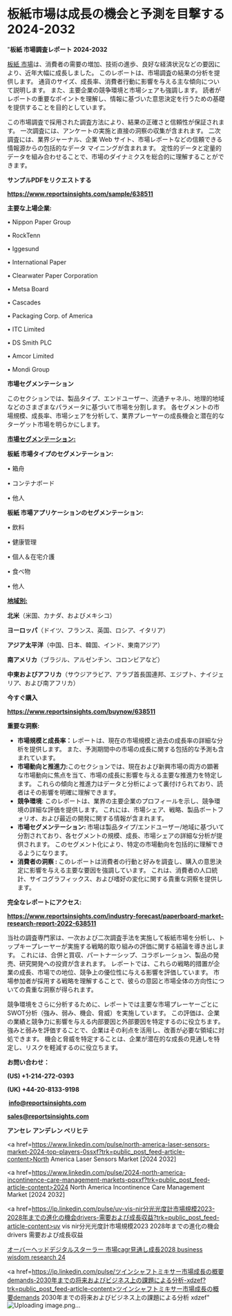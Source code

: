 # 板紙市場は成長の機会と予測を目撃する2024-2032

"<strong>板紙 市場調査レポート 2024-2032</strong>

<a href=https://www.reportsinsights.com/sample/638511>板紙 市場</a>は、消費者の需要の増加、技術の進歩、良好な経済状況などの要因により、近年大幅に成長しました。 このレポートは、市場調査の結果の分析を提供します。 通貨のサイズ、成長率、消費者行動に影響を与える主な傾向について説明します。 また、主要企業の競争環境と市場シェアも強調します。 読者がレポートの重要なポイントを理解し、情報に基づいた意思決定を行うための基礎を提供することを目的としています。

この市場調査で採用された調査方法により、結果の正確さと信頼性が保証されます。 一次調査には、アンケートの実施と直接の洞察の収集が含まれます。 二次調査には、業界ジャーナル、企業 Web サイト、市場レポートなどの信頼できる情報源からの包括的なデータ マイニングが含まれます。 定性的データと定量的データを組み合わせることで、市場のダイナミクスを総合的に理解することができます。

<strong><b>サンプルPDFをリクエストする</b></strong>

<a href=https://www.reportsinsights.com/sample/638511><strong><u>https://www.reportsinsights.com/sample/638511</u></strong></a>

<strong>主要な上場企業:</strong>

• Nippon Paper Group

• RockTenn

• Iggesund

• International Paper

• Clearwater Paper Corporation

• Metsa Board

• Cascades

• Packaging Corp. of America

• ITC Limited

• DS Smith PLC

• Amcor Limited

• Mondi Group

<strong>市場セグメンテーション</strong>

このセクションでは、製品タイプ、エンドユーザー、流通チャネル、地理的地域などのさまざまなパラメータに基づいて市場を分割します。 各セグメントの市場規模、成長率、市場シェアを分析して、業界プレーヤーの成長機会と潜在的なターゲット市場を明らかにします。

<strong><u>市場セグメンテーション</u></strong><strong><u>:</u></strong>

<strong>板紙 市場タイプのセグメンテーション:</strong>

• 箱舟

• コンテナボード

• 他人

<strong>板紙 市場アプリケーションのセグメンテーション:</strong>

• 飲料

• 健康管理

• 個人＆在宅介護

• 食べ物

• 他人

<strong><u>地域別</u></strong><strong><u>:</u></strong>

<strong>北米</strong>（米国、カナダ、およびメキシコ）

<strong>ヨーロッパ</strong>（ドイツ、フランス、英国、ロシア、イタリア）

<strong>アジア太平洋</strong>（中国、日本、韓国、インド、東南アジア）

<strong>南アメリカ</strong>（ブラジル、アルゼンチン、コロンビアなど）

<strong>中東およびアフリカ</strong>（サウジアラビア、アラブ首長国連邦、エジプト、ナイジェリア、および南アフリカ）

<strong>今すぐ購入</strong>

<a href=https://www.reportsinsights.com/buynow/638511><strong><u>https://www.reportsinsights.com/buynow/638511</u></strong></a>

<strong>重要な洞察:</strong>
<ul>
  <li><strong>市場規模と成長率：</strong>レポートは、現在の市場規模と過去の成長率の詳細な分析を提供します。 また、予測期間中の市場の成長に関する包括的な予測も含まれています。</li>
  <li><strong>市場動向と推進力:</strong>このセクションでは、現在および新興市場の両方の顕著な市場動向に焦点を当て、市場の成長に影響を与える主要な推進力を特定します。 これらの傾向と推進力はデータと分析によって裏付けられており、読者はその影響を明確に理解できます。</li>
  <li><strong>競争環境</strong>: このレポートは、業界の主要企業のプロフィールを示し、競争環境の詳細な評価を提供します。 これには、市場シェア、戦略、製品ポートフォリオ、および最近の開発に関する情報が含まれます。</li>
  <li><strong>市場セグメンテーション: </strong>市場は製品タイプ/エンドユーザー/地域に基づいて分割されており、各セグメントの規模、成長、市場シェアの詳細な分析が提供されます。 このセグメント化により、特定の市場動向を包括的に理解できるようになります。</li>
  <li><strong>消費者の洞察 : </strong>このレポートは消費者の行動と好みを調査し、購入の意思決定に影響を与える主要な要因を強調しています。 これは、消費者の人口統計、サイコグラフィックス、および嗜好の変化に関する貴重な洞察を提供します。</li>
</ul>
<strong>完全なレポートにアクセス:</strong>

<a href=https://www.reportsinsights.com/industry-forecast/paperboard-market-research-report-2022-638511><strong><u><b>https://www.reportsinsights.com/industry-forecast/paperboard-market-research-report-2022-638511</b></u></strong></a>

当社の調査専門家は、一次および二次調査手法を実施して板紙市場を分析し、トップキープレーヤーが実施する戦略的取り組みの評価に関する結論を導き出します。 これには、合併と買収、パートナーシップ、コラボレーション、製品の発売、研究開発への投資が含まれます。 レポートでは、これらの戦略的措置が企業の成長、市場での地位、競争上の優位性に与える影響を評価しています。 市場参加者が採用する戦略を理解することで、彼らの意図と市場全体の方向性についての貴重な洞察が得られます。

競争環境をさらに分析するために、レポートでは主要な市場プレーヤーごとにSWOT分析（強み、弱み、機会、脅威）を実施しています。 この評価は、企業の業績と競争力に影響を与える内部要因と外部要因を特定するのに役立ちます。 強みと弱みを評価することで、企業はその利点を活用し、改善が必要な領域に対処できます。 機会と脅威を特定することは、企業が潜在的な成長の見通しを特定し、リスクを軽減するのに役立ちます。

<strong>お問い合わせ：</strong>

<strong>(US) +1-214-272-0393</strong>

<strong>(UK) +44-20-8133-9198</strong>

<strong> </strong><a href=info@reportsinsights.com><strong><u>info@reportsinsights.com</u></strong></a>

<a href=sales@reportsinsights.com><strong><u>sales@reportsinsights.com</u></strong></a>

<strong>アンセレ アンデレン ベリヒテ</strong>

<a href=https://www.linkedin.com/pulse/north-america-laser-sensors-market-2024-top-players-0ssxf?trk=public_post_feed-article-content>North America Laser Sensors Market [2024 2032]</a>

<a href=https://www.linkedin.com/pulse/2024-north-america-incontinence-care-management-markets-pqxxf?trk=public_post_feed-article-content>2024 North America Incontinence Care Management Market [2024 2032]</a>

<a href=https://jp.linkedin.com/pulse/uv-vis-nir分光光度計市場規模2023-2028年までの進化の機会drivers-需要および成長収益?trk=public_post_feed-article-content>uv vis nir分光光度計市場規模2023 2028年までの進化の機会drivers 需要および成長収益</a>

<a href=https://www.linkedin.com/pulse/オーバーヘッドデジタルスターラー-市場cagr見通し成長2028-business-wisdom-research-24/>オーバーヘッドデジタルスターラー 市場cagr見通し成長2028 business wisdom research 24</a>

<a href=https://jp.linkedin.com/pulse/ツインシャフトミキサー市場成長の概要demands-2030年までの将来およびビジネス上の課題による分析-xdzef?trk=public_post_feed-article-content>ツインシャフトミキサー市場成長の概要demands 2030年までの将来およびビジネス上の課題による分析 xdzef</a>"
![Uploading image.png…]()
